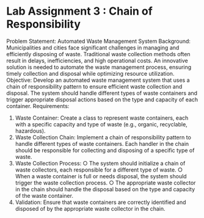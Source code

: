 # Lab Assignment 3 : Chain of Responsibility
Problem Statement:
Automated Waste Management System 
Background: Municipalities and cities face significant challenges in managing and efficiently 
disposing of waste. Traditional waste collection methods often result in delays, inefficiencies, 
and high operational costs. An innovative solution is needed to automate the waste 
management process, ensuring timely collection and disposal while optimizing resource 
utilization. 
Objective: Develop an automated waste management system that uses a chain of 
responsibility pattern to ensure efficient waste collection and disposal. The system should 
handle different types of waste containers and trigger appropriate disposal actions based on the 
type and capacity of each container. 
Requirements: 
1. Waste Container: Create a class to represent waste containers, each with a specific 
capacity and type of waste (e.g., organic, recyclable, hazardous). 
2. Waste Collection Chain: Implement a chain of responsibility pattern to handle different 
types of waste containers. Each handler in the chain should be responsible for collecting 
and disposing of a specific type of waste. 
3. Waste Collection Process: 
○ The system should initialize a chain of waste collectors, each responsible for a 
different type of waste. 
○ When a waste container is full or needs disposal, the system should trigger the 
waste collection process. 
○ The appropriate waste collector in the chain should handle the disposal based on 
the type and capacity of the waste container. 
4. Validation: Ensure that waste containers are correctly identified and disposed of by the 
appropriate waste collector in the chain.
